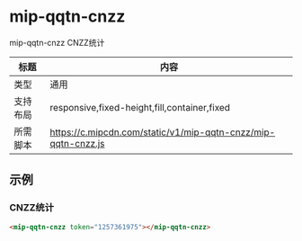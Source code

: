 # mip-qqtn-cnzz

mip-qqtn-cnzz CNZZ统计

标题|内容
----|----
类型|通用
支持布局|responsive,fixed-height,fill,container,fixed
所需脚本|https://c.mipcdn.com/static/v1/mip-qqtn-cnzz/mip-qqtn-cnzz.js
## 示例

### CNZZ统计
```html
<mip-qqtn-cnzz token="1257361975"></mip-qqtn-cnzz>
```


